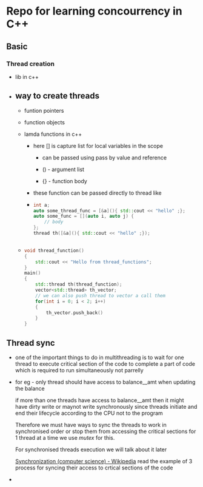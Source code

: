 # Repo for learning concourrency in C++

## Basic

### Thread creation

- <thread> lib in c++
- way to create threads
  -
  - funtion pointers
  
  - function objects
  
  - lamda functions in c++
    
    - here [] is capture list for local variables in the scope
      
      - can be passed using pass by value and reference
      
      - () - argument list
      
      - {} - function body
    
    - these function can be passed directly to thread like
    
    - ```cpp
      int a;
      auto some_thread_func = [&a](){ std::cout << "hello" ;};
      auto some_func = [](auto i, auto j) {
          // body
      };
      thread th([&a](){ std::cout << "hello" ;});
      
      
      
      ```
  
  - ```cpp
    void thread_function()
    {
        std::cout << "Hello from thread_functions";
    }
    main()
    {
        std::thread th(thread_function);
        vector<std::thread> th_vector;
        // we can also push thread to vector a call them
        for(int i = 0; i < 2; i++)
        {
            th_vector.push_back()
        }
    }
    ```

## Thread sync

- one of the important things to do in multithreading is to wait for one thread to execute critical section of the code to complete a part of code which is required to run simultaneously not parrelly 

- for eg -  only thread should have access to balance__amt when updating the balance
  
  if more than one threads have access to balance__amt  then it might have dirty write or maynot write synchronously since threads initiate and end their lifecycle according to the CPU not to the program
  
  Therefore we must have ways to sync the threads to work in synchronised order or stop them from accessing the critical sections for 1 thread at a time we use *mutex* for this. 
  
  For synchronised threads execution we will talk about it later
  
  [Synchronization (computer science) - Wikipedia](https://en.wikipedia.org/wiki/Synchronization_(computer_science)#Thread_or_process_synchronization)  read the example of 3 process for syncing their access to crtical sections of the code

- 
